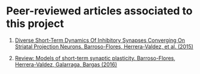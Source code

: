 # Peer-reviewed articles associated to this project

1. [Diverse Short-Term Dynamics Of Inhibitory Synapses Converging On Striatal Projection Neurons. Barroso-Flores, Herrera-Valdez, et al. (2015)](DiverseShort-TermDynamicsOfInhibitorySynapsesConvergingOnStriatalProjectionNeurons_Barroso-Flores+Herrera-Valdez+Lopez-Huerta+Galarraga+Bargas_2015.pdf)

2. [Review: Models of short-term synaptic plasticity. Barroso-Flores, Herrera-Valdez, Galarraga, Bargas (2016)](./reviewModelsSTSP+Barroso-Flores+Herrera-Valdez+Galarraga+Bargas_SubmittedAuthorCopy.pdf)
